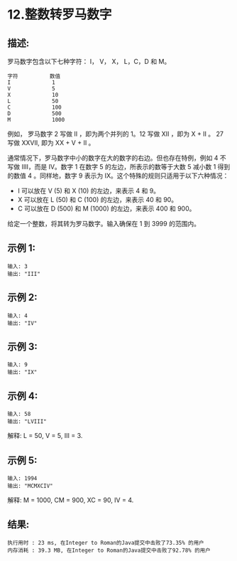 12.整数转罗马数字
=
描述:
-
罗马数字包含以下七种字符： I， V， X， L，C，D 和 M。

    字符          数值
    I             1
    V             5
    X             10
    L             50
    C             100
    D             500
    M             1000
例如， 罗马数字 2 写做 II ，即为两个并列的 1。12 写做 XII ，即为 X + II 。 27 写做  XXVII, 即为 XX + V + II 。

通常情况下，罗马数字中小的数字在大的数字的右边。但也存在特例，例如 4 不写做 IIII，而是 IV。数字 1 在数字 5 的左边，所表示的数等于大数 5 减小数 1 得到的数值 4 。同样地，数字 9 表示为 IX。这个特殊的规则只适用于以下六种情况：

+ I 可以放在 V (5) 和 X (10) 的左边，来表示 4 和 9。
+ X 可以放在 L (50) 和 C (100) 的左边，来表示 40 和 90。 
+ C 可以放在 D (500) 和 M (1000) 的左边，来表示 400 和 900。

给定一个整数，将其转为罗马数字。输入确保在 1 到 3999 的范围内。

示例 1:
-
    输入: 3
    输出: "III"
示例 2:
-
    输入: 4
    输出: "IV"
示例 3:
-
    输入: 9
    输出: "IX"
示例 4:
-
    输入: 58
    输出: "LVIII"
解释: L = 50, V = 5, III = 3.

示例 5:
-
    输入: 1994
    输出: "MCMXCIV"
解释: M = 1000, CM = 900, XC = 90, IV = 4.

结果:
-
    执行用时 : 23 ms, 在Integer to Roman的Java提交中击败了73.35% 的用户
    内存消耗 : 39.3 MB, 在Integer to Roman的Java提交中击败了92.78% 的用户